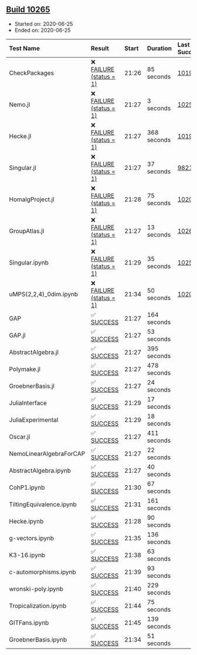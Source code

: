 ## [Build 10265](https://oscarci.mathematik.uni-kl.de/job/oscar/10265/)

* Started on: 2020-06-25
* Ended on: 2020-06-25

| Test Name    | Result | Start | Duration | Last Success | First Failure |
|:-------------|:-------|:------|:---------|:-------------|:--------------|
| CheckPackages | ❌ [FAILURE (status = 1)](https://oscarci.mathematik.uni-kl.de/job/oscar/10265/artifact/logs/build-10265/CheckPackages.log) | 21:26 | 85 seconds | [10197](https://oscarci.mathematik.uni-kl.de/job/oscar/10197/) | [10198](https://oscarci.mathematik.uni-kl.de/job/oscar/10198/) |
| Nemo.jl | ❌ [FAILURE (status = 1)](https://oscarci.mathematik.uni-kl.de/job/oscar/10265/artifact/logs/build-10265/Nemo.jl.log) | 21:27 | 3 seconds | [10252](https://oscarci.mathematik.uni-kl.de/job/oscar/10252/) | [10253](https://oscarci.mathematik.uni-kl.de/job/oscar/10253/) |
| Hecke.jl | ❌ [FAILURE (status = 1)](https://oscarci.mathematik.uni-kl.de/job/oscar/10265/artifact/logs/build-10265/Hecke.jl.log) | 21:27 | 368 seconds | [10197](https://oscarci.mathematik.uni-kl.de/job/oscar/10197/) | [10198](https://oscarci.mathematik.uni-kl.de/job/oscar/10198/) |
| Singular.jl | ❌ [FAILURE (status = 1)](https://oscarci.mathematik.uni-kl.de/job/oscar/10265/artifact/logs/build-10265/Singular.jl.log) | 21:27 | 37 seconds | [9821](https://oscarci.mathematik.uni-kl.de/job/oscar/9821/) | [9822](https://oscarci.mathematik.uni-kl.de/job/oscar/9822/) |
| HomalgProject.jl | ❌ [FAILURE (status = 1)](https://oscarci.mathematik.uni-kl.de/job/oscar/10265/artifact/logs/build-10265/HomalgProject.jl.log) | 21:28 | 75 seconds | [10209](https://oscarci.mathematik.uni-kl.de/job/oscar/10209/) | [10210](https://oscarci.mathematik.uni-kl.de/job/oscar/10210/) |
| GroupAtlas.jl | ❌ [FAILURE (status = 1)](https://oscarci.mathematik.uni-kl.de/job/oscar/10265/artifact/logs/build-10265/GroupAtlas.jl.log) | 21:27 | 13 seconds | [10264](https://oscarci.mathematik.uni-kl.de/job/oscar/10264/) | [10265](https://oscarci.mathematik.uni-kl.de/job/oscar/10265/) |
| Singular.ipynb | ❌ [FAILURE (status = 1)](https://oscarci.mathematik.uni-kl.de/job/oscar/10265/artifact/logs/build-10265/Singular.ipynb.log) | 21:29 | 35 seconds | [10252](https://oscarci.mathematik.uni-kl.de/job/oscar/10252/) | [10253](https://oscarci.mathematik.uni-kl.de/job/oscar/10253/) |
| uMPS(2,2,4)_0dim.ipynb | ❌ [FAILURE (status = 1)](https://oscarci.mathematik.uni-kl.de/job/oscar/10265/artifact/logs/build-10265/uMPS-2-2-4-_0dim.ipynb.log) | 21:34 | 50 seconds | [10209](https://oscarci.mathematik.uni-kl.de/job/oscar/10209/) | [10210](https://oscarci.mathematik.uni-kl.de/job/oscar/10210/) |
| GAP | ✅ [SUCCESS](https://oscarci.mathematik.uni-kl.de/job/oscar/10265/artifact/logs/build-10265/GAP.log) | 21:27 | 164 seconds |  |  |
| GAP.jl | ✅ [SUCCESS](https://oscarci.mathematik.uni-kl.de/job/oscar/10265/artifact/logs/build-10265/GAP.jl.log) | 21:27 | 53 seconds |  |  |
| AbstractAlgebra.jl | ✅ [SUCCESS](https://oscarci.mathematik.uni-kl.de/job/oscar/10265/artifact/logs/build-10265/AbstractAlgebra.jl.log) | 21:27 | 395 seconds |  |  |
| Polymake.jl | ✅ [SUCCESS](https://oscarci.mathematik.uni-kl.de/job/oscar/10265/artifact/logs/build-10265/Polymake.jl.log) | 21:27 | 478 seconds |  |  |
| GroebnerBasis.jl | ✅ [SUCCESS](https://oscarci.mathematik.uni-kl.de/job/oscar/10265/artifact/logs/build-10265/GroebnerBasis.jl.log) | 21:27 | 24 seconds |  |  |
| JuliaInterface | ✅ [SUCCESS](https://oscarci.mathematik.uni-kl.de/job/oscar/10265/artifact/logs/build-10265/JuliaInterface.log) | 21:29 | 17 seconds |  |  |
| JuliaExperimental | ✅ [SUCCESS](https://oscarci.mathematik.uni-kl.de/job/oscar/10265/artifact/logs/build-10265/JuliaExperimental.log) | 21:29 | 18 seconds |  |  |
| Oscar.jl | ✅ [SUCCESS](https://oscarci.mathematik.uni-kl.de/job/oscar/10265/artifact/logs/build-10265/Oscar.jl.log) | 21:27 | 411 seconds |  |  |
| NemoLinearAlgebraForCAP | ✅ [SUCCESS](https://oscarci.mathematik.uni-kl.de/job/oscar/10265/artifact/logs/build-10265/NemoLinearAlgebraForCAP.log) | 21:27 | 22 seconds |  |  |
| AbstractAlgebra.ipynb | ✅ [SUCCESS](https://oscarci.mathematik.uni-kl.de/job/oscar/10265/artifact/logs/build-10265/AbstractAlgebra.ipynb.log) | 21:27 | 40 seconds |  |  |
| CohP1.ipynb | ✅ [SUCCESS](https://oscarci.mathematik.uni-kl.de/job/oscar/10265/artifact/logs/build-10265/CohP1.ipynb.log) | 21:30 | 67 seconds |  |  |
| TiltingEquivalence.ipynb | ✅ [SUCCESS](https://oscarci.mathematik.uni-kl.de/job/oscar/10265/artifact/logs/build-10265/TiltingEquivalence.ipynb.log) | 21:31 | 161 seconds |  |  |
| Hecke.ipynb | ✅ [SUCCESS](https://oscarci.mathematik.uni-kl.de/job/oscar/10265/artifact/logs/build-10265/Hecke.ipynb.log) | 21:28 | 90 seconds |  |  |
| g-vectors.ipynb | ✅ [SUCCESS](https://oscarci.mathematik.uni-kl.de/job/oscar/10265/artifact/logs/build-10265/g-vectors.ipynb.log) | 21:35 | 136 seconds |  |  |
| K3-16.ipynb | ✅ [SUCCESS](https://oscarci.mathematik.uni-kl.de/job/oscar/10265/artifact/logs/build-10265/K3-16.ipynb.log) | 21:38 | 63 seconds |  |  |
| c-automorphisms.ipynb | ✅ [SUCCESS](https://oscarci.mathematik.uni-kl.de/job/oscar/10265/artifact/logs/build-10265/c-automorphisms.ipynb.log) | 21:39 | 93 seconds |  |  |
| wronski-poly.ipynb | ✅ [SUCCESS](https://oscarci.mathematik.uni-kl.de/job/oscar/10265/artifact/logs/build-10265/wronski-poly.ipynb.log) | 21:40 | 229 seconds |  |  |
| Tropicalization.ipynb | ✅ [SUCCESS](https://oscarci.mathematik.uni-kl.de/job/oscar/10265/artifact/logs/build-10265/Tropicalization.ipynb.log) | 21:44 | 75 seconds |  |  |
| GITFans.ipynb | ✅ [SUCCESS](https://oscarci.mathematik.uni-kl.de/job/oscar/10265/artifact/logs/build-10265/GITFans.ipynb.log) | 21:45 | 139 seconds |  |  |
| GroebnerBasis.ipynb | ✅ [SUCCESS](https://oscarci.mathematik.uni-kl.de/job/oscar/10265/artifact/logs/build-10265/GroebnerBasis.ipynb.log) | 21:34 | 51 seconds |  |  |
